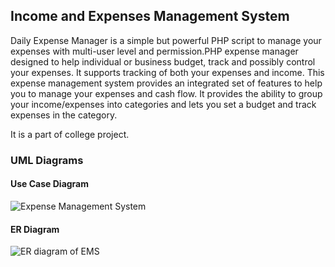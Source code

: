 ## Income and Expenses Management System

Daily Expense Manager is a  simple but powerful PHP script to manage your expenses with multi-user level and permission.PHP expense manager designed to help individual or business budget, track and possibly control your expenses. It supports tracking of both your expenses and income. This expense management system provides an integrated set of features to help you to manage your expenses and cash flow. It provides the ability to group your income/expenses into categories and lets you set a budget and track expenses in the category.

It is a part of college project.

### UML Diagrams

#### Use Case Diagram

![Expense Management System](https://user-images.githubusercontent.com/50696909/147335484-b3f7e173-e0f9-487a-aaf2-cd4055346fb3.png)

#### ER Diagram

![ER diagram of EMS](https://user-images.githubusercontent.com/50696909/147335613-6b33410e-d683-4bb0-977e-1ccb4bc0db93.png)
